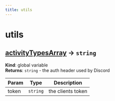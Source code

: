 ```yaml
---
title: utils
---
```


# utils

<a name="activityTypesArray"></a>

## <a href="#activityTypesArray">activityTypesArray</a> ->  <code>string</code>
**Kind**: global variable  
**Returns**: <code>string</code> - the auth header used by Discord  

| Param | Type | Description |
| --- | --- | --- |
| token | <code>string</code> | the clients token |

